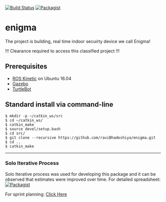 [![Build Status](https://travis-ci.org/raviBhadeshiya/enigma.svg?branch=master)](https://travis-ci.org/raviBhadeshiya/enigma)
[![Packagist](https://img.shields.io/packagist/l/doctrine/orm.svg)](LICENSE)
# enigma
The project is building, real time indoor secuirty device we call Enigma!

!!! Clearance required to access this classified project !!!

## Prerequisites
 * [ROS Kinetic](http://wiki.ros.org/ROS/Installation) on Ubuntu 16.04
 * [Gazebo](http://gazebosim.org/)
 * [TurtleBot](http://wiki.ros.org/Robots/TurtleBot)

## Standard install via command-line
```
$ mkdir -p ~/catkin_ws/src
$ cd ~/catkin_ws/
$ catkin_make
$ source devel/setup.bash
$ cd src/
$ git clone --recursive https://github.com/raviBhadeshiya/enigma.git
$ cd ..
$ catkin_make
```

---
### Solo Iterative Process

Solo Iterative process was used for developing this package and it can be observed that estimates were improved over time.
For detailed spreadsheet: [![Packagist](https://img.shields.io/badge/SIP-Click%20Here-yellow.svg)](https://docs.google.com/spreadsheets/d/10tGs0astZB6bFPMXlLJwByrlTDJi1ZNfbLnQGZDo5Xo/edit?usp=sharing)

For sprint planning: [Click Here](https://docs.google.com/document/d/1hJ8q-_5HhWBHmOfXV9d_nZg0-gOeu8520EBP83TKBbI/edit?usp=sharing)
